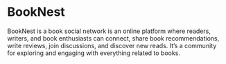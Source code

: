 # BookNest
BookNest is a book social network is an online platform where readers, writers, and book enthusiasts can connect, share book recommendations, write reviews, join discussions, and discover new reads. It’s a community for exploring and engaging with everything related to books.
